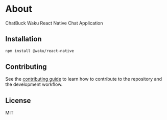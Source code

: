 # About

ChatBuck Waku React Native Chat Application

## Installation

```sh
npm install @waku/react-native
```

## Contributing

See the [contributing guide](CONTRIBUTING.md) to learn how to contribute to the repository and the development workflow.

## License

MIT
